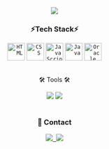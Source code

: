 <div align="center">
	<img src="https://capsule-render.vercel.app/api?type=waving&color=000000&height=200&section=header&text=Lee%20Github!&fontSize=60&fontColor=ffffff" />	
</div>


<h3 align="center"> ⚡️Tech Stack⚡️</h3>

<div align="center">
	<code><img width="40" src="https://raw.githubusercontent.com/marwin1991/profile-technology-icons/refs/heads/main/icons/html.png" alt="HTML" title="HTML"/></code>
	<code><img width="40" src="https://raw.githubusercontent.com/marwin1991/profile-technology-icons/refs/heads/main/icons/css.png" alt="CSS" title="CSS"/></code>
	<code><img width="40" src="https://raw.githubusercontent.com/marwin1991/profile-technology-icons/refs/heads/main/icons/javascript.png" alt="JavaScript" title="JavaScript"/></code>
	<code><img width="40" src="https://raw.githubusercontent.com/marwin1991/profile-technology-icons/refs/heads/main/icons/java.png" alt="Java" title="Java"/></code>
	<code><img width="40" src="https://raw.githubusercontent.com/marwin1991/profile-technology-icons/refs/heads/main/icons/oracle.png" alt="Oracle" title="Oracle"/></code>
</div>
<br>
<div align=center>
	<p>🛠 Tools 🛠</p>
</div>
<div align=center>
	<img src="https://img.shields.io/badge/Eclipse%20IDE-2C2255?style=flat&logo=EclipseIDE&logoColor=white" />
	<img src="https://img.shields.io/badge/Visual%20Studio%20Code-007ACC?style=flat&logo=VisualStudioCode&logoColor=white" />
</div>
<br>
<h3 align="center">📝 Contact </h3>
<div align="center">
<a href="https://velog.io/@uu4567879/posts">
    <img src="https://img.shields.io/badge/Velog-1EBC8F?style=for-the-badge&logo=velog&logoColor=white" />&nbsp;
</a>
<a href="https://www.notion.so/198588731cd88066b02efdbd025edcb6">
    <img src="https://img.shields.io/badge/Notion-000000?style=for-the-badge&logo=notion&logoColor=white" />
</a>

